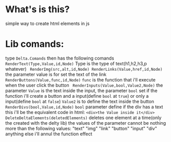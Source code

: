# What's is this?
simple way to create html elements in js
# Lib comands: 
type `Delta.Comands`
then has the following comands
`RenderText(Type,Value,id,Node)`
Type is the type of text(h1,h2,h3,p whatever)
` RenderImg(src,alt,id,Node)
  RenderLinks(Value,href,id,Node)`
the parameter value is for set the text of the link
` RenderButtons(Value,func,id,Node)`
`func` is the function that i'll execute when the user click the button
` RenderInputs(Value,bool,Value2,Node)`
the parameter `Value` is the text inside the input, the parameter `bool` set if the function i'll
create a button and a input(define `bool` at `true`) or only a input(define `bool` at `false`)
`Value2` is to define the text inside the button
` RenderDivs(bool,Value,id,Node)`
`bool` parameter define if the div has a text this i'll be the equivalent  code in html:
`<div>the Value inside it</div>`
`DeleteDeltaElements(deletedElements)` deletes one element at a time(only the created with the delty lib) the values of the parameter cannot be nothing more than the following values:
"text"
"img"
"link"
"button"
"input"
"div"
anything else i'll annul the function effect
